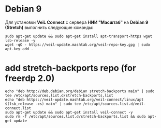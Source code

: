 # Debian 9
Для установки **VeiL Connect** с сервера **НИИ "Масштаб"** на **Debian 9 (Stretch)** выполнить следующие команды:

`sudo apt-get update && sudo apt-get install apt-transport-https wget lsb-release -y`  
`wget -qO - https://veil-update.mashtab.org/veil-repo-key.gpg | sudo apt-key add -`

# add stretch-backports repo (for freerdp 2.0)

`echo "deb http://deb.debian.org/debian stretch-backports main" | sudo tee /etc/apt/sources.list.d/stretch-backports.list`  
`echo "deb https://veil-update.mashtab.org/veil-connect/linux/apt $(lsb_release -cs) main" | sudo tee /etc/apt/sources.list.d/veil-connect.list`  
`sudo apt-get update && sudo apt-get install veil-connect -y`  
`sudo rm -f /etc/apt/sources.list.d/stretch-backports.list && sudo apt-get update`  
